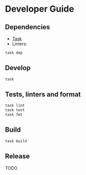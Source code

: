 # Developer Guide

## Dependencies

- [Task](https://taskfile.dev/installation/)
- Linters:
```sh
task dep
```

## Develop

```sh
task
```

## Tests, linters and format

```sh
task lint
task test
task fmt
```

## Build

```sh
task build
```

## Release

TODO